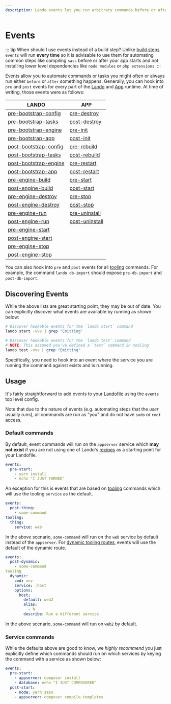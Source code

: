 ```yaml
---
description: Lando events let you run arbitrary commands before or after certain parts of the Lando runtime; clear caches after a database import or run a script before deployment.
---
```


# Events

::: tip When should I use events instead of a build step?
Unlike [build steps](./services.md#build-steps) `events` will run **every time** so it is advisable to use them for automating common steps like compiling `sass` before or after your app starts and not installing lower level dependencies like `node modules` or `php extensions`.
:::

Events allow you to automate commands or tasks you might often or always run either `before` or `after` something happens. Generally, you can hook into `pre` and `post` events for every part of the [Lando](./../api/lando.md) and [App](./../api/app.md) runtime. At time of writing, those events were as follows:

| **LANDO** | **APP** |
| -- | -- |
| [pre-bootstrap-config](./../api/lando.md#event_pre_bootstrap_config) | [pre-destroy](./../api/app.md#event_pre_destroy) |
| [pre-bootstrap-tasks](./../api/lando.md#event_pre_bootstrap_tasks) | [ post-destroy](./../api/app.md#event_post_destroy) |
| [pre-bootstrap-engine](./../api/lando.md#event_pre_bootstrap_engine) | [pre-init](./../api/app.md#event_pre_init) |
| [pre-bootstrap-app](./../api/lando.md#event_pre_bootstrap_app) | [post-init](./../api/app.md#event_post_init) |
| [post-bootstrap-config](./../api/lando.md#event_post_bootstrap_config) | [pre-rebuild](./../api/app.md#event_pre_rebuild) |
| [post-bootstrap-tasks](./../api/lando.md#event_post_bootstrap_tasks) | [post-rebuild](./../api/app.md#event_post_rebuild) |
| [post-bootstrap-engine](./../api/lando.md#event_post_bootstrap_engine) | [pre-restart](./../api/app.md#event_pre_restart) |
| [post-bootstrap-app](./../api/lando.md#event_post_bootstrap_app) | [post-restart](./../api/app.md#event_post_restart) |
| [pre-engine-build](./../api/engine.md#event_pre_engine_build) | [pre-start](./../api/app.md#event_pre_start) |
| [post-engine-build](./../api/engine.md#event_post_engine_build) | [post-start](./../api/app.md#event_post_start) |
| [pre-engine-destroy](./../api/engine.md#event_pre_engine_destroy) | [pre-stop](./../api/app.md#event_pre_stop) |
| [post-engine-destroy](./../api/engine.md#event_post_engine_destroy) | [post-stop](./../api/app.md#event_post_stop) |
| [pre-engine-run](./../api/engine.md#event_pre_engine_run) | [pre-uninstall](./../api/app.md#event_pre_uninstall) |
| [post-engine-run](./../api/engine.md#event_post_engine_run) | [post-uninstall](./../api/app.md#event_post_uninstall) |
| [pre-engine-start](./../api/engine.md#event_pre_engine_start) | []() |
| [post-engine-start](./../api/engine.md#event_post_engine_start) | []() |
| [pre-engine-stop](./../api/engine.md#event_pre_engine_stop) | []() |
| [post-engine-stop](./../api/engine.md#event_post_engine_stop) | []() |

You can also hook into `pre` and `post` events for all [tooling](./tooling.md) commands. For example, the command `lando db-import` should expose `pre-db-import` and `post-db-import`.

## Discovering Events

While the above lists are great starting point, they may be out of date. You can explicitly discover what events are available by running as shown below:

```bash
# Discover hookable events for the `lando start` command
lando start -vvv | grep "Emitting"

# Discover hookable events for the `lando test` command
# NOTE: This assumed you've defined a `test` command in tooling
lando test -vvv | grep "Emitting"
```

Specifically, you need to hook into an event where the service you are running the command against exists and is running.

## Usage

It's fairly straightforward to add events to your [Landofile](./lando.md) using the `events` top level config.

Note that due to the nature of events (e.g. automating steps that the _user_ usually runs), all commands are run as "you" and do not have `sudo` or `root` access.

### Default commands

By default, event commands will run on the `appserver` service which **may not exist** if you are not using one of Lando's [recipes](./recipes.md) as a starting point for your Landofile.

```yaml
events:
  pre-start:
    - yarn install
    - echo "I JUST YARNED"
```

An exception for this is events that are based on [tooling](./tooling.md) commands which will use the tooling `service` as the default.

```yaml
events:
  post-thing:
    - some-command
tooling:
  thing:
    service: web
```

In the above scenario, `some-command` will run on the `web` service by default instead of the `appserver`. For [dynamic tooling routes](./tooling.md#dynamic-service-commands), events will use the default of the dynamic route.

```yaml
events:
  post-dynamic:
    - some-command
tooling
  dynamic:
    cmd: env
    service: :host
    options:
      host:
        default: web2
        alias:
          - h
        describe: Run a different service
```

In the above scenario, `some-command` will run on `web2` by default.

### Service commands

While the defaults above are good to know, we *highly recommend* you just explicitly define which commands should run on which services by keying the command with a service as shown below:

```yaml
events:
  pre-start:
    - appserver: composer install
    - database: echo "I JUST COMPOSERED"
  post-start:
    - node: yarn sass
    - appserver: composer compile-templates
```

<RelatedGuides tag="Events"/>
